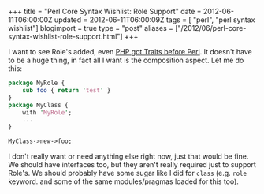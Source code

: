 +++
title = "Perl Core Syntax Wishlist: Role Support"
date = 2012-06-11T06:00:00Z
updated = 2012-06-11T06:00:09Z
tags = [ "perl", "perl syntax wishlist"]
blogimport = true 
type = "post"
aliases = ["/2012/06/perl-core-syntax-wishlist-role-support.html"]
+++

I want to see Role's added, even [PHP got Traits before Perl][phptraits]. It doesn't have to be a huge thing, in fact
all I want is the composition aspect. Let me do this:
```perl
package MyRole {
    sub foo { return 'test' }
}
package MyClass {
    with 'MyRole';
    ...
}

MyClass->new->foo;
```
I don't really want or need anything else right now, just that would be fine. We should have interfaces too, but they
aren't really required just to support Role's. We should probably have some sugar like I did for `class` (e.g. `role`
keyword. and some of the same modules/pragmas loaded for this too).

[phptraits]: http://php.net/manual/en/language.oop5.traits.php
